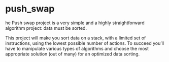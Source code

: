 # push_swap
he Push swap project is a very simple and a highly straightforward algorithm project: data must be sorted.

This project will make you sort data on a stack, with a limited set of instructions, using
the lowest possible number of actions. To succeed you’ll have to manipulate various
types of algorithms and choose the most appropriate solution (out of many) for an
optimized data sorting.
